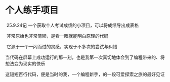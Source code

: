 # 个人练手项目
​	25.9.24记
  一个获取个人考试成绩的小项目，可以将成绩导出成表格

​	非常原始也非常简陋，是看一眼就能明白原理的代码

​	它源于一个一闪而过的灵感，实现于不多次的尝试与纠错

​	当代码在屏幕上成功运行的那一刻，也是我第一次真切地体会到了编程带来的、将想法变为现实的快乐

​	这短短百行代码，便是当时的我，一个编程新手，的一段可爱探索之旅的最好见证
